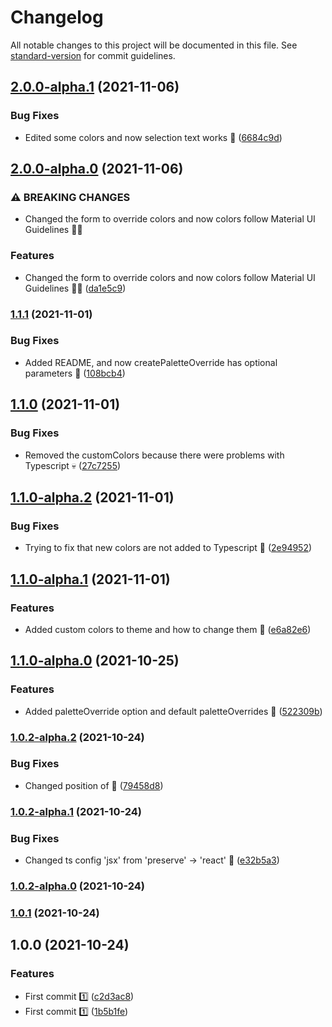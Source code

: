 # Changelog

All notable changes to this project will be documented in this file. See [standard-version](https://github.com/conventional-changelog/standard-version) for commit guidelines.

## [2.0.0-alpha.1](https://github.com/JebBarbas/jeact-mui-dynamic-theme/compare/v2.0.0-alpha.0...v2.0.0-alpha.1) (2021-11-06)


### Bug Fixes

* Edited some colors and now selection text works 🍓 ([6684c9d](https://github.com/JebBarbas/jeact-mui-dynamic-theme/commit/6684c9d2a7ff75c1c2fdb535ae5f091bf716eb62))

## [2.0.0-alpha.0](https://github.com/JebBarbas/jeact-mui-dynamic-theme/compare/v1.1.1...v2.0.0-alpha.0) (2021-11-06)


### ⚠ BREAKING CHANGES

* Changed the form to override colors and now colors follow Material UI Guidelines 🎨🚀

### Features

* Changed the form to override colors and now colors follow Material UI Guidelines 🎨🚀 ([da1e5c9](https://github.com/JebBarbas/jeact-mui-dynamic-theme/commit/da1e5c9002944185be3efb174e0e9b9c50919858))

### [1.1.1](https://github.com/JebBarbas/jeact-mui-dynamic-theme/compare/v1.1.0...v1.1.1) (2021-11-01)


### Bug Fixes

* Added README, and now createPaletteOverride has optional parameters 🥳 ([108bcb4](https://github.com/JebBarbas/jeact-mui-dynamic-theme/commit/108bcb41ccb604d094509f4d86e8b65ba30dba40))

## [1.1.0](https://github.com/JebBarbas/jeact-mui-dynamic-theme/compare/v1.1.0-alpha.2...v1.1.0) (2021-11-01)


### Bug Fixes

* Removed the customColors because there were problems with Typescript 💀 ([27c7255](https://github.com/JebBarbas/jeact-mui-dynamic-theme/commit/27c725580ebc229d3eadc59203e596c84bed7730))

## [1.1.0-alpha.2](https://github.com/JebBarbas/jeact-mui-dynamic-theme/compare/v1.1.0-alpha.1...v1.1.0-alpha.2) (2021-11-01)


### Bug Fixes

* Trying to fix that new colors are not added to Typescript 🔧 ([2e94952](https://github.com/JebBarbas/jeact-mui-dynamic-theme/commit/2e94952e6d61c266b1f09e979c726de6a73945df))

## [1.1.0-alpha.1](https://github.com/JebBarbas/jeact-mui-dynamic-theme/compare/v1.1.0-alpha.0...v1.1.0-alpha.1) (2021-11-01)


### Features

* Added custom colors to theme and how to change them 🎨 ([e6a82e6](https://github.com/JebBarbas/jeact-mui-dynamic-theme/commit/e6a82e6729e59f99cb23be73b30000bb8fddc97c))

## [1.1.0-alpha.0](https://github.com/JebBarbas/jeact-mui-dynamic-theme/compare/v1.0.2-alpha.2...v1.1.0-alpha.0) (2021-10-25)


### Features

* Added paletteOverride option and default paletteOverrides 🎨 ([522309b](https://github.com/JebBarbas/jeact-mui-dynamic-theme/commit/522309b00ebb88365979301e190fd0db63b5150b))

### [1.0.2-alpha.2](https://github.com/JebBarbas/jeact-mui-dynamic-theme/compare/v1.0.2-alpha.1...v1.0.2-alpha.2) (2021-10-24)


### Bug Fixes

* Changed position of <CssBaseline/> 🎨 ([79458d8](https://github.com/JebBarbas/jeact-mui-dynamic-theme/commit/79458d89f253a08229bf501ffd2aec3d3f93c142))

### [1.0.2-alpha.1](https://github.com/JebBarbas/jeact-mui-dynamic-theme/compare/v1.0.2-alpha.0...v1.0.2-alpha.1) (2021-10-24)


### Bug Fixes

* Changed ts config 'jsx' from 'preserve' -> 'react' 🧪 ([e32b5a3](https://github.com/JebBarbas/jeact-mui-dynamic-theme/commit/e32b5a3c26c64304996372eb9d259766aeadccdc))

### [1.0.2-alpha.0](https://github.com/JebBarbas/jeact-mui-dynamic-theme/compare/v1.0.1...v1.0.2-alpha.0) (2021-10-24)

### [1.0.1](https://github.com/JebBarbas/jeact-mui-dynamic-theme/compare/v1.0.0...v1.0.1) (2021-10-24)

## 1.0.0 (2021-10-24)


### Features

* First commit 1️⃣ ([c2d3ac8](https://github.com/JebBarbas/jeact-mui-dynamic-theme/commit/c2d3ac80fef285a7f3923200f22e3b14e9594bd0))
* First commit 1️⃣ ([1b5b1fe](https://github.com/JebBarbas/jeact-mui-dynamic-theme/commit/1b5b1fe0c83ae10670c291a662140da55811415e))
